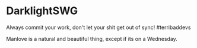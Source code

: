 # DarklightSWG
Always commit your work, don't let your shit get out of sync!  #terribaddevs

Manlove is a natural and beautiful thing, except if its on a Wednesday.
